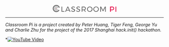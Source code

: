 <p align="center"><img width="40%" src="media/logo.png" /></p>



-------------------------------------------------------------------------------

*Classroom Pi is a project created by Peter Huang, Tiger Feng, George Yu and Charlie Zhu for the project of the 2017 Shanghai hack.init() hackathon.*


*[![YouTube Video](https://img.youtube.com/vi/JAxsCaUmV1s/0.jpg)](https://www.youtube.com/watch?v=JAxsCaUmV1s)
